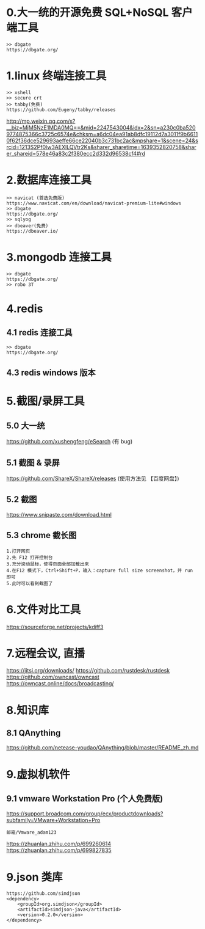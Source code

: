 # 0.大一统的开源免费 SQL+NoSQL 客户端工具
```
>> dbgate
https://dbgate.org/
```
# 1.linux 终端连接工具
```
>> xshell
>> secure crt
>> tabby(免费)
https://github.com/Eugeny/tabby/releases
```
http://mp.weixin.qq.com/s?__biz=MjM5NzE1MDA0MQ==&mid=2247543004&idx=2&sn=a230c0ba5209774875366c3725c6574e&chksm=a6dc04ea91ab8dfc19112d7a3011f9b66110f62f36dce529693aeffe66ce22040b3c731bc2ac&mpshare=1&scene=24&srcid=1213S2Pf0lw3AEXlLQVtr2Ks&sharer_sharetime=1639352820758&sharer_shareid=578e46a83c2f380ecc2d332d96538cf4#rd

# 2.数据库连接工具
```
>> navicat (首选免费版)
https://www.navicat.com/en/download/navicat-premium-lite#windows
>> dbgate
https://dbgate.org/
>> sqlyog
>> dbeaver(免费)
https://dbeaver.io/
```

# 3.mongodb 连接工具
```
>> dbgate
https://dbgate.org/
>> robo 3T
```

# 4.redis 
## 4.1 redis 连接工具
```
>> dbgate
https://dbgate.org/
```

## 4.3 redis windows 版本


# 5.截图/录屏工具
## 5.0 大一统
https://github.com/xushengfeng/eSearch (有 bug)

## 5.1 截图 & 录屏
https://github.com/ShareX/ShareX/releases (使用方法见 【百度网盘】)

## 5.2 截图
https://www.snipaste.com/download.html

## 5.3 chrome 截长图
```
1.打开网页
2.先 F12 打开控制台
3.充分滚动鼠标，使得页面全部加载出来
4.在F12 模式下，Ctrl+Shift+P，输入：capture full size screenshot，并 run 即可
5.此时可以看到截图了
```

# 6.文件对比工具
https://sourceforge.net/projects/kdiff3

# 7.远程会议, 直播
https://jitsi.org/downloads/
https://github.com/rustdesk/rustdesk
https://github.com/owncast/owncast
https://owncast.online/docs/broadcasting/

# 8.知识库
## 8.1 QAnything
https://github.com/netease-youdao/QAnything/blob/master/README_zh.md


# 9.虚拟机软件
## 9.1 vmware Workstation Pro (个人免费版)
https://support.broadcom.com/group/ecx/productdownloads?subfamily=VMware+Workstation+Pro
```
邮箱/Vmware_adam123
```

https://zhuanlan.zhihu.com/p/699260614
https://zhuanlan.zhihu.com/p/699827835

# 9.json 类库
```
https://github.com/simdjson
<dependency>
    <groupId>org.simdjson</groupId>
    <artifactId>simdjson-java</artifactId>
    <version>0.2.0</version>
</dependency>
```
